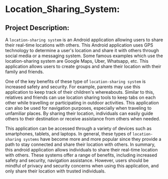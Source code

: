 # Location_Sharing_System:

## Project Description: 

A `location-sharing system` is an Android application allowing users to share their real-time locations with others.
This Android application uses GPS technology to determine a user's location and share it with others through social media or a messaging system.
Some famous examples which use the location-sharing system are Google Maps, Uber, Whatsapp, etc.
This application allows users to create groups and share their location with their family and friends.

One of the key benefits of these type of `location-sharing system` is increased safety and security. For example, parents may use this application to keep track of their 
children's whereabouts. Similar to this, relatives and friends can use location sharing tools to keep tabs on each other while travelling or participating in outdoor
activities.
This application can also be used for navigation purposes, especially when traveling to unfamiliar places. By sharing their location, individuals can easily
guide others to their destination or receive assistance from others when needed.

This application can be accessed through a variety of devices such as smartphones, tablets, and laptops.
In general, these types of `location-sharing systems` have become more and more popular since they provide a path to stay connected and share their location with others.
In summary, this android application allows individuals to share their real-time location with others. 
These systems offer a range of benefits, including increased safety and security, navigation assistance. 
However, users should be mindful of privacy and security concerns when using this application, and only share their location with trusted individuals.
